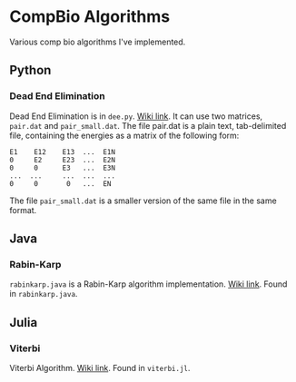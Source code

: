 # CompBio Algorithms

Various comp bio algorithms I've implemented.

## Python

### Dead End Elimination

Dead End Elimination is in `dee.py`. [Wiki link](https://en.wikipedia.org/wiki/Dead-end_elimination).  It can use two matrices, `pair.dat` and `pair_small.dat`. 
The file pair.dat is a plain text, tab-delimited
file, containing the energies as a matrix of the following form:

    E1    E12    E13  ...  E1N
    0     E2     E23  ...  E2N
    0     0      E3   ...  E3N
    ...  ...     ...  ...  ...
    0     0       0   ...  EN

The file `pair_small.dat` is a smaller version of the same file in the same format.

## Java

### Rabin-Karp
`rabinkarp.java` is a Rabin-Karp algorithm implementation. [Wiki link](https://en.wikipedia.org/wiki/Rabin-karp). Found in `rabinkarp.java`.

## Julia

### Viterbi
Viterbi Algorithm. [Wiki link](https://en.wikipedia.org/wiki/Viterbi_algorithm). Found in `viterbi.jl`.
